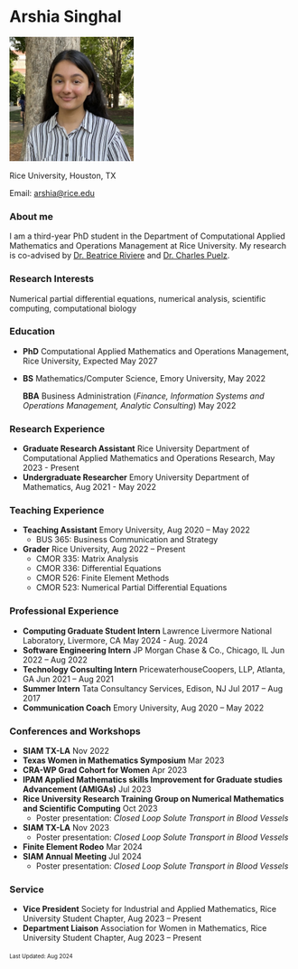 # Arshia Singhal
<img src="\headshot.jpg" width="220">

Rice University, Houston, TX 

Email: arshia@rice.edu

### About me
I am a third-year PhD student in the Department of Computational Applied Mathematics and Operations Management at Rice University. My research is co-advised by [Dr. Beatrice Riviere](https://profiles.rice.edu/faculty/beatrice-riviere) and [Dr. Charles Puelz](https://profiles.rice.edu/faculty/beatrice-riviere).

### Research Interests
Numerical partial differential equations, numerical analysis, scientific computing, computational biology

### Education
- **PhD** Computational Applied Mathematics and Operations Management, Rice University, Expected May 2027

- **BS** Mathematics/Computer Science, Emory University, May 2022

  **BBA** Business Administration (_Finance, Information Systems and Operations Management, Analytic Consulting_) May 2022

### Research Experience
- **Graduate Research Assistant** Rice University Department of Computational Applied Mathematics and Operations Research, May 2023 - Present
- **Undergraduate Researcher** Emory University Department of Mathematics, Aug 2021 - May 2022

### Teaching Experience
- **Teaching Assistant** Emory University,	Aug 2020 – May 2022
  - BUS 365: Business Communication and Strategy
- **Grader** Rice University,	Aug 2022 – Present
  - CMOR 335: Matrix Analysis
  - CMOR 336: Differential Equations
  - CMOR 526: Finite Element Methods
  - CMOR 523: Numerical Partial Differential Equations

### Professional Experience
- **Computing Graduate Student Intern** Lawrence Livermore National Laboratory, Livermore, CA May 2024 - Aug. 2024
- **Software Engineering Intern** JP Morgan Chase & Co., Chicago, IL	Jun 2022 – Aug 2022
- **Technology Consulting Intern** PricewaterhouseCoopers, LLP, Atlanta, GA		Jun 2021 – Aug 2021
- **Summer Intern** Tata Consultancy Services, Edison, NJ	Jul 2017 – Aug 2017
- **Communication Coach** Emory University, Aug 2020 – May 2022

### Conferences and Workshops
- **SIAM TX-LA**	Nov 2022
- **Texas Women in Mathematics Symposium**	Mar 2023
- **CRA-WP Grad Cohort for Women**	Apr 2023
- **IPAM Applied Mathematics skills Improvement for Graduate studies Advancement (AMIGAs)**	Jul 2023
- **Rice University Research Training Group on Numerical Mathematics and Scientific Computing** Oct 2023
  - Poster presentation: _Closed Loop Solute Transport in Blood Vessels_
- **SIAM TX-LA**	Nov 2023
  - Poster presentation: _Closed Loop Solute Transport in Blood Vessels_
- **Finite Element Rodeo** Mar 2024
- **SIAM Annual Meeting** Jul 2024
  - Poster presentation: _Closed Loop Solute Transport in Blood Vessels_

### Service
- **Vice President** Society for Industrial and Applied Mathematics, Rice University Student Chapter,	Aug 2023 – Present
- **Department Liaison** Association for Women in Mathematics, Rice University Student Chapter,	Aug 2023 – Present

<sup><sub>Last Updated: Aug 2024</sub></sup>

